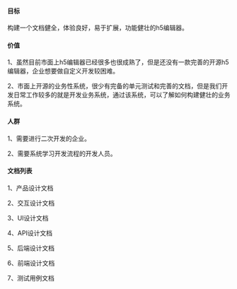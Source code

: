 #### 目标

构建一个文档健全，体验良好，易于扩展，功能健壮的h5编辑器。



#### 价值

1、虽然目前市面上h5编辑器已经很多也很成熟了，但是还没有一款完善的开源h5编辑器，企业想要做自定义开发较困难。

2、市面上开源的业务性系统，很少有完备的单元测试和完善的文档，但是我们开发日常工作较多的就是开发业务系统，通过该系统，可以了解如何构建健壮的业务系统。



#### 人群

1、需要进行二次开发的企业。

2、需要系统学习开发流程的开发人员。



#### 文档列表

1、产品设计文档

2、交互设计文档

3、UI设计文档

4、API设计文档

5、后端设计文档

6、前端设计文档

7、测试用例文档

  


